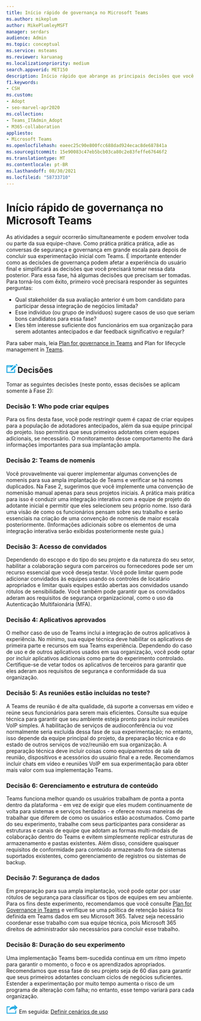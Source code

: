 ```yaml
---
title: Início rápido de governança no Microsoft Teams
ms.author: mikeplum
author: MikePlumleyMSFT
manager: serdars
audience: Admin
ms.topic: conceptual
ms.service: msteams
ms.reviewer: karuanag
ms.localizationpriority: medium
search.appverid: MET150
description: Início rápido que abrange as principais decisões que você precisará tomar para a fase 2 do seu plano de Microsoft Teams de adoção.
f1.keywords:
- CSH
ms.custom:
- Adopt
- seo-marvel-apr2020
ms.collection:
- Teams_ITAdmin_Adopt
- M365-collaboration
appliesto:
- Microsoft Teams
ms.openlocfilehash: eaeec25c90e800fcc688dad924ecac8de687841a
ms.sourcegitcommit: 15e90083c47eb5bcb03ca80c2e83feffe67646f2
ms.translationtype: MT
ms.contentlocale: pt-BR
ms.lasthandoff: 08/30/2021
ms.locfileid: "58733710"
---
```

# <a name="governance-quick-start-for-microsoft-teams"></a>Início rápido de governança no Microsoft Teams

As atividades a seguir ocorrerão simultaneamente e podem envolver toda ou parte da sua equipe-chave. Como prática prática prática, adie as conversas de segurança e governança em grande escala para depois de concluir sua experimentação inicial com Teams. É importante entender como as decisões de governança podem afetar a experiência do usuário final e simplificará as decisões que você precisará tomar nessa data posterior. Para essa fase, há algumas decisões que precisam ser tomadas. Para torná-los com êxito, primeiro você precisará responder às seguintes perguntas:

- Qual stakeholder da sua avaliação anterior é um bom candidato para participar dessa integração de negócios limitada?
- Esse indivíduo (ou grupo de indivíduos) sugere casos de uso que seriam bons candidatos para essa fase?  
- Eles têm interesse suficiente dos funcionários em sua organização para serem adotantes antecipados e dar feedback significativo e regular? 

Para saber mais, leia [Plan for governance in Teams](plan-teams-governance.md) and Plan for lifecycle management in [Teams](plan-teams-lifecycle.md).

## <a name="an-icon-representing-a-decision-pointdecisions"></a>![Um ícone que representa um ponto de decisão.](media/teams-adoption-decision-icon.png)Decisões

Tomar as seguintes decisões (neste ponto, essas decisões se aplicam somente à Fase 2):

### <a name="decision-1-who-can-create-teams"></a>Decisão 1: Who pode criar equipes 

Para os fins desta fase, você pode restringir quem é capaz de criar equipes para a população de adotadores antecipados, além da sua equipe principal do projeto. Isso permitirá que seus primeiros adotantes criem equipes adicionais, se necessário. O monitoramento desse comportamento lhe dará informações importantes para sua implantação ampla.

### <a name="decision-2-teams-naming-conventions"></a>Decisão 2: Teams de nomenis 

Você provavelmente vai querer implementar algumas convenções de nomenis para sua ampla implantação de Teams e verificar se há nomes duplicados. Na Fase 2, sugerimos que você implemente uma convenção de nomenisão manual apenas para seus projetos iniciais. A prática mais prática para isso é conduzir uma integração interativa com a equipe de projeto do adotante inicial e permitir que eles selecionem seu próprio nome. Isso dará uma visão de como os funcionários pensam sobre seu trabalho e serão essenciais na criação de uma convenção de nomenis de maior escala posteriormente. (Informações adicionais sobre os elementos de uma integração interativa serão exibidas posteriormente neste guia.)

### <a name="decision-3-guest-access"></a>Decisão 3: Acesso de convidados

Dependendo do escopo e do tipo do seu projeto e da natureza do seu setor, habilitar a colaboração segura com parceiros ou fornecedores pode ser um recurso essencial que você deseja testar. Você pode limitar quem pode adicionar convidados às equipes usando os controles de locatário apropriados e limitar quais equipes estão abertas aos convidados usando rótulos de sensibilidade. Você também pode garantir que os convidados aderam aos requisitos de segurança organizacional, como o uso da Autenticação Multifaionária (MFA).

### <a name="decision-4-approved-apps"></a>Decisão 4: Aplicativos aprovados

O melhor caso de uso de Teams inclui a integração de outros aplicativos à experiência. No mínimo, sua equipe técnica deve habilitar os aplicativos de primeira parte e recursos em sua Teams experiência. Dependendo do caso de uso e de outros aplicativos usados em sua organização, você pode optar por incluir aplicativos adicionais como parte do experimento controlado. Certifique-se de vetar todos os aplicativos de terceiros para garantir que eles aderam aos requisitos de segurança e conformidade da sua organização.

### <a name="decision-5-are-meetings-included-in-your-test"></a>Decisão 5: As reuniões estão incluídas no teste? 

A Teams de reunião é de alta qualidade, dá suporte a conversas em vídeo e reúne seus funcionários para serem mais eficientes. Consulte sua equipe técnica para garantir que seu ambiente esteja pronto para incluir reuniões VoIP simples. A habilitação de serviços de audioconferência ou voz normalmente seria excluída dessa fase de sua experimentação; no entanto, isso depende da equipe principal do projeto, da preparação técnica e do estado de outros serviços de voz/reunião em sua organização. A preparação técnica deve incluir coisas como equipamentos de sala de reunião, dispositivos e acessórios do usuário final e a rede. Recomendamos incluir chats em vídeo e reuniões VoIP em sua experimentação para obter mais valor com sua implementação Teams. 

### <a name="decision-6-content-management-and-structure"></a>Decisão 6: Gerenciamento e estrutura de conteúdo
Teams funciona melhor quando os usuários trabalham de ponta a ponta dentro da plataforma - em vez de exigir que eles mudem continuamente de volta para sistemas e serviços herdados - e oferece novas maneiras de trabalhar que diferem de como os usuários estão acostumados. Como parte do seu experimento, trabalhe com seus participantes para considerar as estruturas e canais de equipe que adotam as formas multi-modais de colaboração dentro do Teams e evitem simplesmente replicar estruturas de armazenamento e pastas existentes. Além disso, considere quaisquer requisitos de conformidade para conteúdo armazenado fora de sistemas suportados existentes, como gerenciamento de registros ou sistemas de backup.

### <a name="decision-7--data-security"></a>Decisão 7: Segurança de dados

Em preparação para sua ampla implantação, você pode optar por usar rótulos de segurança para classificar os tipos de equipes em seu ambiente. Para os fins deste experimento, recomendamos que você consulte [Plan for Governance in Teams](plan-teams-governance.md) e verifique se uma política de retenção básica foi definida em Teams dados em seu Microsoft 365. Talvez seja necessário coordenar esse trabalho com sua equipe técnica, pois Microsoft 365 direitos de administrador são necessários para concluir esse trabalho.

### <a name="decision-8-length-of-your-experiment"></a>Decisão 8: Duração do seu experimento

Uma implementação Teams bem-sucedida continua em um ritmo ímpeto para garantir o momento, o foco e os aprendizados apropriados. Recomendamos que essa fase do seu projeto seja de 60 dias para garantir que seus primeiros adotantes concluam ciclos de negócios suficientes. Estender a experimentação por muito tempo aumenta o risco de um programa de alteração com falha; no entanto, esse tempo variará para cada organização.  

![Um ícone que representa a próxima etapa.](media/teams-adoption-next-icon.png) Em seguida: [Definir cenários de uso](teams-adoption-define-usage-scenarios.md)
